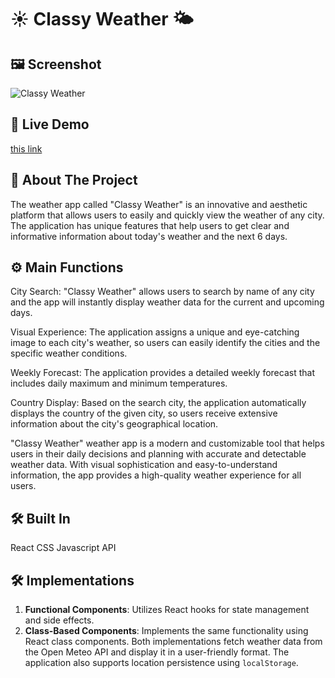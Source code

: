 # ☀️ Classy Weather 🌤️

## 🖼️ Screenshot
![Classy Weather](https://imgur.com/RaBQAfU.jpg)

## 🚀 Live Demo
 [this link](https://createtravellist.netlify.app)
 
## 📘 About The Project
The weather app called "Classy Weather" is an innovative and aesthetic platform that allows users to easily and quickly view the weather of any city. The application has unique features that help users to get clear and informative information about today's weather and the next 6 days.

## ⚙️ Main Functions
City Search: "Classy Weather" allows users to search by name of any city and the app will instantly display weather data for the current and upcoming days.

Visual Experience: The application assigns a unique and eye-catching image to each city's weather, so users can easily identify the cities and the specific weather conditions.

Weekly Forecast: The application provides a detailed weekly forecast that includes daily maximum and minimum temperatures.

Country Display: Based on the search city, the application automatically displays the country of the given city, so users receive extensive information about the city's geographical location.

"Classy Weather" weather app is a modern and customizable tool that helps users in their daily decisions and planning with accurate and detectable weather data. With visual sophistication and easy-to-understand information, the app provides a high-quality weather experience for all users.

## 🛠️ Built In
React
CSS
Javascript
API

## 🛠️ Implementations
1. **Functional Components**: Utilizes React hooks for state management and side effects.
2. **Class-Based Components**: Implements the same functionality using React class components.
Both implementations fetch weather data from the Open Meteo API and display it in a user-friendly format. The application also supports location persistence using `localStorage`.


